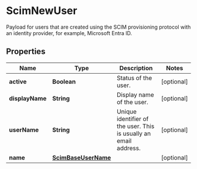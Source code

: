 

# ScimNewUser

Payload for users that are created using the SCIM provisioning protocol with an identity provider, for example, Microsoft Entra ID.
## Properties

Name | Type | Description | Notes
------------ | ------------- | ------------- | -------------
**active** | **Boolean** | Status of the user. |  [optional]
**displayName** | **String** | Display name of the user. |  [optional]
**userName** | **String** | Unique identifier of the user. This is usually an email address. |  [optional]
**name** | [**ScimBaseUserName**](ScimBaseUserName.md) |  |  [optional]



